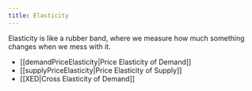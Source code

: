 ```yaml
---
title: Elasticity
---
```

Elasticity is like a rubber band, where we measure how much something changes when we mess with it. 
- [[demandPriceElasticity|Price Elasticity of Demand]]
- [[supplyPriceElasticity|Price Elasticity of Supply]]
- [[XED|Cross Elasticity of Demand]]